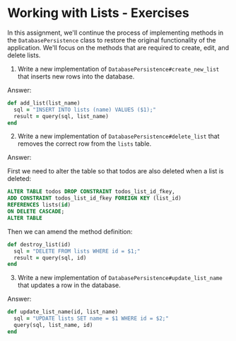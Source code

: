 # Working with Lists - Exercises

In this assignment, we'll continue the process of implementing methods in the `DatabasePersistence` class to restore the original functionality of the application. We'll focus on the methods that are required to create, edit, and delete lists.

1. Write a new implementation of `DatabasePersistence#create_new_list` that inserts new rows into the database.

Answer:

```ruby
def add_list(list_name)
  sql = "INSERT INTO lists (name) VALUES ($1);"
  result = query(sql, list_name)
end
```

2. Write a new implementation of `DatabasePersistence#delete_list` that removes the correct row from the `lists` table.

Answer:

First we need to alter the table so that todos are also deleted when a list is deleted:

```sql
ALTER TABLE todos DROP CONSTRAINT todos_list_id_fkey,
ADD CONSTRAINT todos_list_id_fkey FOREIGN KEY (list_id)
REFERENCES lists(id)
ON DELETE CASCADE;
ALTER TABLE
```

Then we can amend the method definition:

```ruby
def destroy_list(id)
  sql = "DELETE FROM lists WHERE id = $1;"
  result = query(sql, id)
end
```


3. Write a new implementation of `DatabasePersistence#update_list_name` that updates a row in the database.

Answer:

```ruby
def update_list_name(id, list_name)
  sql = "UPDATE lists SET name = $1 WHERE id = $2;"
  query(sql, list_name, id)
end
```
